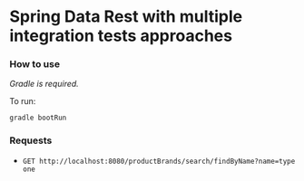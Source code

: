 # Spring Data Rest with multiple integration tests approaches


### How to use
*Gradle is required.*

To run: 
```
gradle bootRun
```

### Requests
- `GET http://localhost:8080/productBrands/search/findByName?name=type one`
